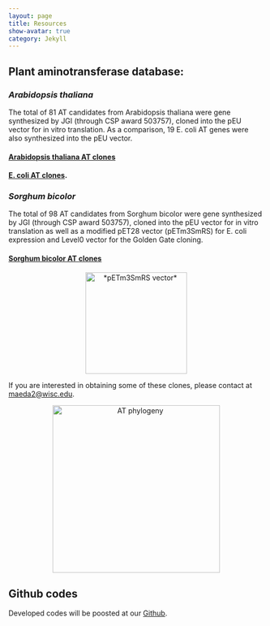 ```yaml
---
layout: page
title: Resources
show-avatar: true
category: Jekyll
---
```




## Plant aminotransferase database:


### *Arabidopsis thaliana*
The total of 81 AT candidates from Arabidopsis thaliana were gene synthesized by JGI (through CSP award 503757), cloned into the pEU vector for in vitro translation. As a comparison, 19 E. coli AT genes were also synthesized into the pEU vector.

#### [Arabidopsis thaliana AT clones](https://docs.google.com/spreadsheets/d/1sKc8emlIbMW3ehuNgex_3LA8BpyT154dQF55s4V_nPI/edit?usp=sharing)

#### [E. coli AT clones](https://docs.google.com/spreadsheets/d/1wDYjcP5n5RaZ2fp7FwJbHMckW0Wz0lE3beT60OJ3p68/edit?usp=sharing).


### *Sorghum bicolor*
The total of 98 AT candidates from Sorghum bicolor were gene synthesized by JGI (through CSP award 503757), cloned into the pEU vector for in vitro translation as well as a modified pET28 vector (pETm3SmRS) for E. coli expression and Level0 vector for the Golden Gate cloning.  

#### [Sorghum bicolor AT clones](https://docs.google.com/spreadsheets/d/1ffAFImUYVaM3WVJst4MjU-BYWgHGzyzYVgPTWByW5C0/edit#gid=0)

<p align='center'>
	<img src="../img/bHM1280.png" alt='*pETm3SmRS vector*' height="200px">
	
If you are interested in obtaining some of these clones, please contact at <maeda2@wisc.edu>.

<p align='center'>
	<img src="../img/ATphylogeny2.png" alt='AT phylogeny' height="330px">
</p>



## Github codes
Developed codes will be poosted at our [Github](https://github.com/NfluxMap).







